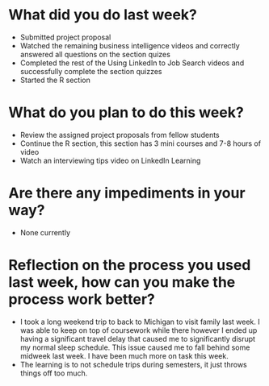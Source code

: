 # What did you do last week?
- Submitted project proposal
- Watched the remaining business intelligence videos and correctly answered all questions on the section quizes
- Completed the rest of the Using LinkedIn to Job Search videos and successfully complete the section quizzes
- Started the R section

# What do you plan to do this week?
- Review the assigned project proposals from fellow students
- Continue the R section, this section has 3 mini courses and 7-8 hours of video
- Watch an interviewing tips video on LinkedIn Learning

# Are there any impediments in your way?
- None currently

# Reflection on the process you used last week, how can you make the process work better?
- I took a long weekend trip to back to Michigan to visit family last week. I was able to keep on top of coursework while there however I ended up having a significant travel delay that caused me to significantly disrupt my normal sleep schedule. This issue caused me to fall behind some midweek last week. I have been much more on task this week.
- The learning is to not schedule trips during semesters, it just throws things off too much.
